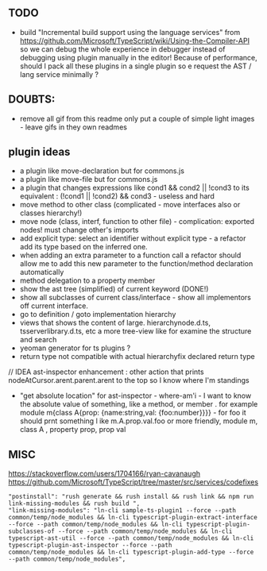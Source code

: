 
## TODO
  
 * build "Incremental build support using the language services" from https://github.com/Microsoft/TypeScript/wiki/Using-the-Compiler-API so we can debug the whole experience in debugger instead of debugging using plugin manually in the editor!
 Because of performance, should I pack all these plugins in a single plugin so e request the AST / lang service minimally ?
  
  
 ## DOUBTS:


  * remove all gif from this readme only put a couple of simple light images - leave gifs in they own readmes
  
  
  
## plugin ideas


* a plugin like move-declaration but for commons.js
* a plugin like move-file but for commons.js
* a plugin that changes expressions like cond1 && cond2 || !cond3 to its equivalent : (!cond1 || !cond2) && cond3 - useless and hard
* move method to other class (complicated - move interfaces also or classes hierarchy!)
* move node (class, interf, function to other file) - complication: exported nodes! must change other's imports
* add explicit type: select an identifier without explicit type - a refactor add its type based on the inferred one. 
* when adding an extra parameter to a function call a refactor should allow me to add this new parameter to the function/method declaration automatically
* method delegation to a property member
* show the ast tree (simplified) of current keyword (DONE!)
* show all subclasses of current class/interface - show all implementors off current interface. 
* go to definition / goto implementation hierarchy
* views that shows the content of large. hierarchynode.d.ts, tsserverlibrary.d.ts, etc a more tree-view like for examine the structure and search
* yeoman generator for ts plugins ? 
* return type not compatible with actual hierarchyfix declared return type

// IDEA ast-inspector enhancement : other action that prints nodeAtCursor.arent.parent.arent to the top so I know where I'm standings
  
* "get absolute location" for ast-inspector - where-am'i - I want to know the absolute value of something, like a method, or member . for example module m{class A{prop: {name:string,val: {foo:number}}}} - for foo it should prnt something l ike m.A.prop.val.foo  or more friendly, module m, class A , property prop, prop val
  
  
## MISC 


https://stackoverflow.com/users/1704166/ryan-cavanaugh
https://github.com/Microsoft/TypeScript/tree/master/src/services/codefixes



    "postinstall": "rush generate && rush install && rush link && npm run link-missing-modules && rush build ",
    "link-missing-modules": "ln-cli sample-ts-plugin1 --force --path common/temp/node_modules && ln-cli typescript-plugin-extract-interface --force --path common/temp/node_modules && ln-cli typescript-plugin-subclasses-of --force --path common/temp/node_modules && ln-cli typescript-ast-util --force --path common/temp/node_modules && ln-cli typescript-plugin-ast-inspector --force --path common/temp/node_modules && ln-cli typescript-plugin-add-type --force --path common/temp/node_modules",